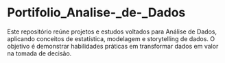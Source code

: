 # Portifolio_Analise-_de-_Dados
Este repositório reúne projetos e estudos voltados para Análise de Dados, aplicando conceitos de estatística, modelagem e storytelling de dados. O objetivo é demonstrar habilidades práticas em transformar dados em valor na tomada de decisão.
